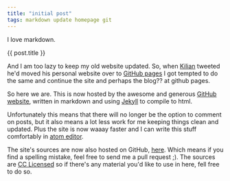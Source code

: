 ```yaml
---
title: "initial post"
tags: markdown update homepage git
---
```


I love markdown.

{{ post.title }}

And I am too lazy to keep my old website updated. So, when [Kilian](//kilian.io) tweeted he'd moved his personal website over to [GitHub pages](//pages.github.io) I got tempted to do the same and continue the site and perhaps the blog?? at github pages.

So here we are. This is now hosted by the awesome and generous [GitHub website](//github.com), written in markdown and using [Jekyll](//jekyllrb.com) to compile to html.

Unfortunately this means that there will no longer be the option to comment on posts, but it also means a lot less work for me keeping things clean and updated. Plus the site is now waaay faster and I can write this stuff comfortably in [atom editor](//atom.io).

The site's sources are now also hosted on GitHub, [here](//github.com/JustusAdam/justusadam.github.io). Which means if you find a spelling mistake, feel free to send me a pull request ;). The sources are [CC Licensed](/LICENSE.html) so if there's any material you'd like to use in here, fell free to do so.
